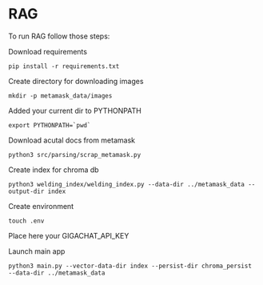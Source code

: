 # RAG


To run RAG follow those steps:

Download requirements
```
pip install -r requirements.txt
```

Create directory for downloading images
```
mkdir -p metamask_data/images
```

Added your current dir to PYTHONPATH
```
export PYTHONPATH=`pwd`
```

Download acutal docs from metamask
```
python3 src/parsing/scrap_metamask.py
```

Create index for chroma db
```
python3 welding_index/welding_index.py --data-dir ../metamask_data --output-dir index
```

Create environment
```
touch .env
```
Place here your GIGACHAT_API_KEY

Launch main app
```
python3 main.py --vector-data-dir index --persist-dir chroma_persist  --data-dir ../metamask_data
```

